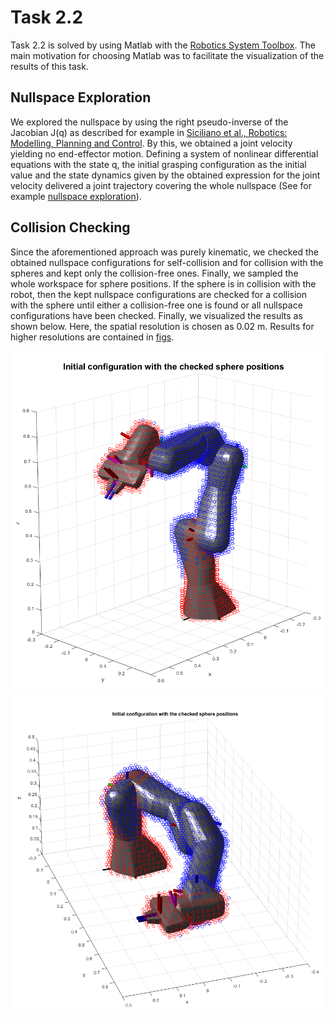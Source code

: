 # Task 2.2
Task 2.2 is solved by using Matlab with the [Robotics System Toolbox](https://de.mathworks.com/products/robotics.html). The main motivation for choosing Matlab was to facilitate the visualization of the results of this task.

## Nullspace Exploration
We explored the nullspace by using the right pseudo-inverse of the Jacobian J(q) as described for example in [Siciliano et al., Robotics: Modelling, Planning and Control](https://link.springer.com/book/10.1007/978-1-84628-642-1). By this, we obtained a joint velocity yielding no end-effector motion. Defining a system of nonlinear differential equations with the state q, the initial grasping configuration as the initial value and the state dynamics given by the obtained expression for the joint velocity delivered a joint trajectory covering the whole nullspace (See for example [nullspace exploration](figs/nullspace_configs.fig)).

## Collision Checking
Since the aforementioned approach was purely kinematic, we checked the obtained nullspace configurations for self-collision and for collision with the spheres and kept only the collision-free ones. Finally, we sampled the whole workspace for sphere positions. If the sphere is in collision with the robot, then the kept nullspace configurations are checked for a collision with the sphere until either a collision-free one is found or all nullspace configurations have been checked. Finally, we visualized the results as shown below. Here, the spatial resolution is chosen as 0.02 m. Results for higher resolutions are contained in [figs](figs).

![Scene 1](presentation/all_sphere_pos_2cm.png)
![Scene 2](presentation/all_sphere_pos_2cm_cluttered.png)
